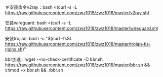 ＃安装命令v2ray：bash <(curl -s -L https://raw.githubusercontent.com/zwz1018/zwz1018/master/v2ray.sh)


安装wireguard: bash <(curl -s -L https://raw.githubusercontent.com/zwz1018/zwz1018/master/wireguard.sh)

安装trojian: bash -c "$(curl -fsSL https://raw.githubusercontent.com/zwz1018/zwz1018/master/trojan-tls-nginx.sh)"

bbr加速：wget --no-check-certificate -O bbr.sh https://raw.githubusercontent.com/zwz1018/zwz1018/master/bbr.sh && chmod +x bbr.sh && ./bbr.sh
